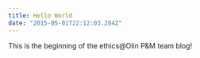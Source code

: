 ```yaml
---
title: Hello World
date: "2015-05-01T22:12:03.284Z"
---
```


This is the beginning of the ethics@Olin P&M team blog!
